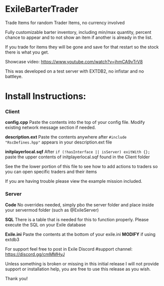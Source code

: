 # ExileBarterTrader
Trade Items for random Trader Items, no currency involved

Fully customizable barter inventory, including min/max quantity, percent chance to appear and to not show an item if another is already in the list.

If you trade for items they will be gone and save for that restart so the stock there is what you get.

Showcase video: https://www.youtube.com/watch?v=jhmCA9vTrV8

This was developed on a test server with EXTDB2, no infistar and no battleye.


# Install Instructions:

### Client

**config.cpp**
Paste the contents into the top of your config file. Modify existing network message section if needed.

**description.ext**
Paste the contents anywhere after `#include "RscDefines.hpp"` appears in your description.ext file

**initplayerlocal.sqf**
After `if (!hasInterface || isServer) exitWith {};` paste the upper contents of initplayerlocal.sqf found in the Client folder

See the the lower portion of this file to see how to add actions to traders so you can open specific traders and their items

If you are having trouble please view the example mission included.

### Server

**Code**
No overrides needed, simply pbo the server folder and place inside your servermod folder (such as @ExileServer)

**SQL**
There is a table that is needed for this to function properly. Please execute the SQL on your Exile database

**Exile.ini**
Paste the contents at the bottom of your exile.ini **MODIFY** if using extdb3


For support feel free to post in Exile Discord #support channel: https://discord.gg/cmMMHyJ

Unless something is broken or missing in this initial release I will not provide support or installation help, you are free to use this release as you wish.

Thank you!
